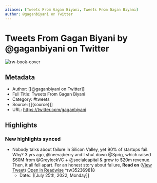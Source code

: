 ```yaml
---
aliases: [Tweets From Gagan Biyani, Tweets From Gagan Biyani]
author: @gaganbiyani on Twitter
---
```

# Tweets From Gagan Biyani by @gaganbiyani on Twitter

![rw-book-cover](https://pbs.twimg.com/profile_images/1215648592125419522/Fo5FEWoN.jpg)

## Metadata
- Author: [[@gaganbiyani on Twitter]]
- Full Title: Tweets From Gagan Biyani
- Category: #tweets
- Source: [[{source}]]
- URL: https://twitter.com/gaganbiyani

## Highlights
### New highlights synced
- Nobody talks about failure in Silicon Valley, yet 90% of startups fail.
  Why?
  3 yrs ago, @neerajberry and I shut down @Sprig, which raised $60M from @GreylockVC + @socialcapital & grew to $20m revenue.
  Then, it all fell apart.
  For an honest story about failure,
  **Read on** ([View Tweet](https://twitter.com/gaganbiyani/status/1265755248922157066)) [Open in Readwise](https://readwise.io/open/352369818) ^rw352369818
    - Date:: [[July 25th, 2022, Monday]]
